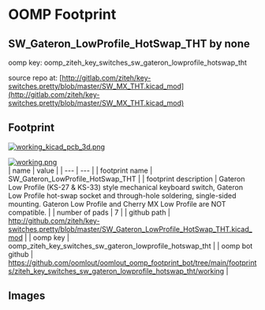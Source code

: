 # OOMP Footprint  
## SW_Gateron_LowProfile_HotSwap_THT  by none  
  
oomp key: oomp_ziteh_key_switches_sw_gateron_lowprofile_hotswap_tht  
  
source repo at: [http://gitlab.com/ziteh/key-switches.pretty/blob/master/SW_MX_THT.kicad_mod](http://gitlab.com/ziteh/key-switches.pretty/blob/master/SW_MX_THT.kicad_mod)  
## Footprint  
  
[![working_kicad_pcb_3d.png](working_kicad_pcb_3d_600.png)](working_kicad_pcb_3d.png)  
  
[![working.png](working_600.png)](working.png)  
| name | value | 
| --- | --- | 
| footprint name | SW_Gateron_LowProfile_HotSwap_THT | 
| footprint description | Gateron Low Profile (KS-27 & KS-33) style mechanical keyboard switch, Gateron Low Profile hot-swap socket and through-hole soldering, single-sided mounting. Gateron Low Profile and Cherry MX Low Profile are NOT compatible. | 
| number of pads | 7 | 
| github path | http://github.com/ziteh/key-switches.pretty/blob/master/SW_Gateron_LowProfile_HotSwap_THT.kicad_mod | 
| oomp key | oomp_ziteh_key_switches_sw_gateron_lowprofile_hotswap_tht | 
| oomp bot github | https://github.com/oomlout/oomlout_oomp_footprint_bot/tree/main/footprints/ziteh_key_switches_sw_gateron_lowprofile_hotswap_tht/working | 
## Images  
